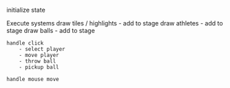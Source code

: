 
initialize state

Execute systems
    draw tiles / highlights
        - add to stage 
    draw athletes
        - add to stage
    draw balls
        - add to stage


    handle click
        - select player
        - move player
        - throw ball
        - pickup ball

    handle mouse move
